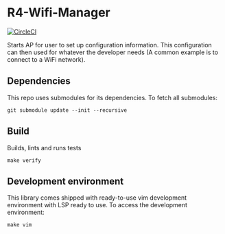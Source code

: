 # R4-Wifi-Manager

[![CircleCI](https://dl.circleci.com/status-badge/img/gh/soonick/r4-wifi-manager/tree/master.svg?style=svg)](https://dl.circleci.com/status-badge/redirect/gh/soonick/r4-wifi-manager/tree/master)

Starts AP for user to set up configuration information. This configuration can then used for whatever the developer needs (A common example is to connect to a WiFi network).

## Dependencies

This repo uses submodules for its dependencies. To fetch all submodules:

```
git submodule update --init --recursive
```

## Build

Builds, lints and runs tests

```
make verify
```

## Development environment

This library comes shipped with ready-to-use vim development environment with LSP ready to use. To access the development environment:

```
make vim
```
